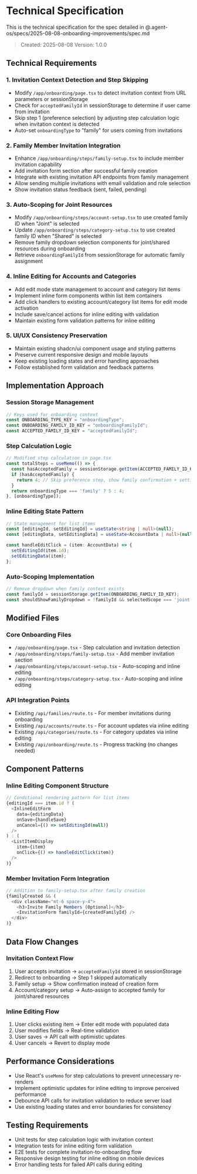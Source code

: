 # Technical Specification

This is the technical specification for the spec detailed in @.agent-os/specs/2025-08-08-onboarding-improvements/spec.md

> Created: 2025-08-08
> Version: 1.0.0

## Technical Requirements

### 1. Invitation Context Detection and Step Skipping
- Modify `/app/onboarding/page.tsx` to detect invitation context from URL parameters or sessionStorage
- Check for `acceptedFamilyId` in sessionStorage to determine if user came from invitation
- Skip step 1 (preference selection) by adjusting step calculation logic when invitation context is detected
- Auto-set `onboardingType` to "family" for users coming from invitations

### 2. Family Member Invitation Integration
- Enhance `/app/onboarding/steps/family-setup.tsx` to include member invitation capability
- Add invitation form section after successful family creation
- Integrate with existing invitation API endpoints from family management
- Allow sending multiple invitations with email validation and role selection
- Show invitation status feedback (sent, failed, pending)

### 3. Auto-Scoping for Joint Resources
- Modify `/app/onboarding/steps/account-setup.tsx` to use created family ID when "Joint" is selected
- Update `/app/onboarding/steps/category-setup.tsx` to use created family ID when "Shared" is selected
- Remove family dropdown selection components for joint/shared resources during onboarding
- Retrieve `onboardingFamilyId` from sessionStorage for automatic family assignment

### 4. Inline Editing for Accounts and Categories
- Add edit mode state management to account and category list items
- Implement inline form components within list item containers
- Add click handlers to existing account/category list items for edit mode activation
- Include save/cancel actions for inline editing with validation
- Maintain existing form validation patterns for inline editing

### 5. UI/UX Consistency Preservation
- Maintain existing shadcn/ui component usage and styling patterns
- Preserve current responsive design and mobile layouts
- Keep existing loading states and error handling approaches
- Follow established form validation and feedback patterns

## Implementation Approach

### Session Storage Management
```typescript
// Keys used for onboarding context
const ONBOARDING_TYPE_KEY = "onboardingType";
const ONBOARDING_FAMILY_ID_KEY = "onboardingFamilyId";
const ACCEPTED_FAMILY_ID_KEY = "acceptedFamilyId";
```

### Step Calculation Logic
```typescript
// Modified step calculation in page.tsx
const totalSteps = useMemo(() => {
  const hasAcceptedFamily = sessionStorage.getItem(ACCEPTED_FAMILY_ID_KEY);
  if (hasAcceptedFamily) {
    return 4; // Skip preference step, show family confirmation + settings + accounts + categories
  }
  return onboardingType === 'family' ? 5 : 4;
}, [onboardingType]);
```

### Inline Editing State Pattern
```typescript
// State management for list items
const [editingId, setEditingId] = useState<string | null>(null);
const [editingData, setEditingData] = useState<AccountData | null>(null);

const handleEditClick = (item: AccountData) => {
  setEditingId(item.id);
  setEditingData(item);
};
```

### Auto-Scoping Implementation
```typescript
// Remove dropdown when family context exists
const familyId = sessionStorage.getItem(ONBOARDING_FAMILY_ID_KEY);
const shouldShowFamilyDropdown = !familyId && selectedScope === 'joint';
```

## Modified Files

### Core Onboarding Files
- `/app/onboarding/page.tsx` - Step calculation and invitation detection
- `/app/onboarding/steps/family-setup.tsx` - Add member invitation section
- `/app/onboarding/steps/account-setup.tsx` - Auto-scoping and inline editing
- `/app/onboarding/steps/category-setup.tsx` - Auto-scoping and inline editing

### API Integration Points
- Existing `/api/families/route.ts` - For member invitations during onboarding
- Existing `/api/accounts/route.ts` - For account updates via inline editing
- Existing `/api/categories/route.ts` - For category updates via inline editing
- Existing `/api/onboarding/route.ts` - Progress tracking (no changes needed)

## Component Patterns

### Inline Editing Component Structure
```typescript
// Conditional rendering pattern for list items
{editingId === item.id ? (
  <InlineEditForm 
    data={editingData}
    onSave={handleSave}
    onCancel={() => setEditingId(null)}
  />
) : (
  <ListItemDisplay 
    item={item}
    onClick={() => handleEditClick(item)}
  />
)}
```

### Member Invitation Form Integration
```typescript
// Addition to family-setup.tsx after family creation
{familyCreated && (
  <div className="mt-6 space-y-4">
    <h3>Invite Family Members (Optional)</h3>
    <InvitationForm familyId={createdFamilyId} />
  </div>
)}
```

## Data Flow Changes

### Invitation Context Flow
1. User accepts invitation → `acceptedFamilyId` stored in sessionStorage
2. Redirect to onboarding → Step 1 skipped automatically
3. Family setup → Show confirmation instead of creation form
4. Account/category setup → Auto-assign to accepted family for joint/shared resources

### Inline Editing Flow
1. User clicks existing item → Enter edit mode with populated data
2. User modifies fields → Real-time validation
3. User saves → API call with optimistic updates
4. User cancels → Revert to display mode

## Performance Considerations

- Use React's `useMemo` for step calculations to prevent unnecessary re-renders
- Implement optimistic updates for inline editing to improve perceived performance
- Debounce API calls for invitation validation to reduce server load
- Use existing loading states and error boundaries for consistency

## Testing Requirements

- Unit tests for step calculation logic with invitation context
- Integration tests for inline editing form validation
- E2E tests for complete invitation-to-onboarding flow
- Responsive design testing for inline editing on mobile devices
- Error handling tests for failed API calls during editing